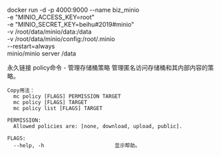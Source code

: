 docker run -d -p 4000:9000 --name biz_minio \
  -e "MINIO_ACCESS_KEY=root" \
  -e "MINIO_SECRET_KEY=beihu#2019#minio" \
  -v /root/data/minio/data:/data \
  -v /root/data/minio/config:/root/.minio \
  --restart=always \
  minio/minio server /data
  
  
永久链接
    policy命令 - 管理存储桶策略
    管理匿名访问存储桶和其内部内容的策略。
    
    Copy用法：
      mc policy [FLAGS] PERMISSION TARGET
      mc policy [FLAGS] TARGET
      mc policy list [FLAGS] TARGET
    
    PERMISSION:
      Allowed policies are: [none, download, upload, public].
    
    FLAGS:
      --help, -h                       显示帮助。  